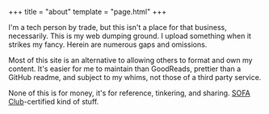 +++
title = "about"
template = "page.html"
+++

I'm a tech person by trade, but this isn't a place for that business, necessarily. This is my web dumping ground. I upload something when it strikes my fancy. Herein are numerous gaps and omissions.

Most of this site is an alternative to allowing others to format and own my content. It's easier for me to maintain than GoodReads, prettier than a GitHub readme, and subject to my whims, not those of a third party service.

None of this is for money, it's for reference, tinkering, and sharing. <a href="https://tilde.town/~dozens/sofa/">SOFA Club</a>-certified kind of stuff.
